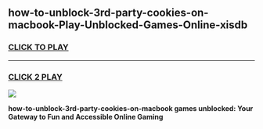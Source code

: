 
## how-to-unblock-3rd-party-cookies-on-macbook-Play-Unblocked-Games-Online-xisdb
<h3>
<a href="https://premium76.site?title=how-to-unblock-3rd-party-cookies-on-macbook&ref=25A">CLICK TO PLAY</a></h3>
<hr>

<h3>
<a href="https://premium76.site?title=how-to-unblock-3rd-party-cookies-on-macbook&ref=25A">CLICK 2 PLAY</a>
  
</h3>

<a href="https://premium76.site?title=how-to-unblock-3rd-party-cookies-on-macbook&ref=25A"><img src="https://clearcache.store/games.png"></a>


**how-to-unblock-3rd-party-cookies-on-macbook games unblocked: Your Gateway to Fun and Accessible Online Gaming**
